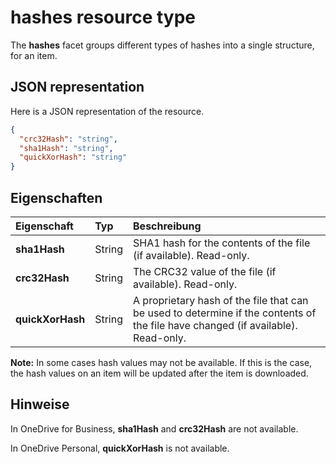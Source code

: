 # <a name="hashes-resource-type"></a>hashes resource type

The **hashes** facet groups different types of hashes into a single structure, for an item.

## <a name="json-representation"></a>JSON representation

Here is a JSON representation of the resource.

<!-- {
  "blockType": "resource",
  "optionalProperties": [ "sha1Hash", "crc32Hash", "quickXorHash" ],
  "@odata.type": "microsoft.graph.hashes"
}-->

```json
{
  "crc32Hash": "string",
  "sha1Hash": "string",
  "quickXorHash": "string"
}
```


## <a name="properties"></a>Eigenschaften

| Eigenschaft      | Typ                   | Beschreibung                                                       |
|:--------------|:-----------------------|:------------------------------------------------------------------|
| **sha1Hash**  | String  | SHA1 hash for the contents of the file (if available). Read-only. |
| **crc32Hash** | String  | The CRC32 value of the file (if available). Read-only.            |
| **quickXorHash** | String | A proprietary hash of the file that can be used to determine if the contents of the file have changed (if available). Read-only. | 

**Note:** In some cases hash values may not be available. If this is the case, the hash values on an item will be updated after the item is downloaded.



## <a name="remarks"></a>Hinweise

In OneDrive for Business, **sha1Hash** and **crc32Hash** are not available.

In OneDrive Personal, **quickXorHash** is not available.

<!-- uuid: 8fcb5dbc-d5aa-4681-8e31-b001d5168d79
2015-10-25 14:57:30 UTC -->
<!-- {
  "type": "#page.annotation",
  "description": "hashes resource",
  "keywords": "",
  "section": "documentation",
  "tocPath": ""
}-->
